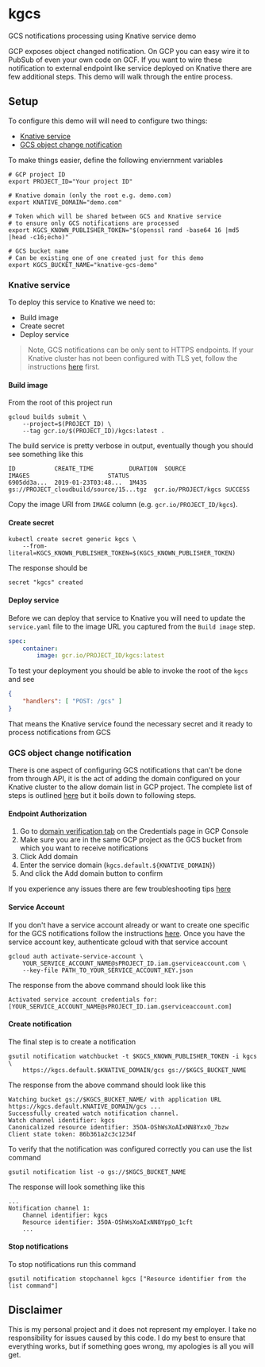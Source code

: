 # kgcs

GCS notifications processing using Knative service demo

GCP exposes object changed notification. On GCP you can easy wire it to PubSub of even your own code on GCF. If you want to wire these notification to external endpoint like service deployed on Knative there are few additional steps. This demo will walk through the entire process.

## Setup

To configure this demo will will need to configure two things:

* [Knative service]()
* [GCS object change notification]()

To make things easier, define the following enviernment variables

```shell
# GCP project ID
export PROJECT_ID="Your project ID"

# Knative domain (only the root e.g. demo.com)
export KNATIVE_DOMAIN="demo.com"

# Token which will be shared between GCS and Knative service
# to ensure only GCS notifications are processed
export KGCS_KNOWN_PUBLISHER_TOKEN="$(openssl rand -base64 16 |md5 |head -c16;echo)"

# GCS bucket name
# Can be existing one of one created just for this demo
export KGCS_BUCKET_NAME="knative-gcs-demo"
```

### Knative service

To deploy this service to Knative we need to:

* Build image
* Create secret
* Deploy service

> Note, GCS notifications can be only sent to HTTPS endpoints. If your Knative cluster has not been configured with TLS yet, follow the instructions [here](https://github.com/knative/docs/blob/master/serving/using-an-ssl-cert.md) first.

#### Build image

From the root of this project run

```shell
gcloud builds submit \
    --project=$(PROJECT_ID) \
    --tag gcr.io/$(PROJECT_ID)/kgcs:latest .
```

The build service is pretty verbose in output, eventually though you should see something like this

```shell
ID           CREATE_TIME          DURATION  SOURCE                                   IMAGES                      STATUS
6905dd3a...  2019-01-23T03:48...  1M43S     gs://PROJECT_cloudbuild/source/15...tgz  gcr.io/PROJECT/kgcs SUCCESS
```

Copy the image URI from `IMAGE` column (e.g. `gcr.io/PROJECT_ID/kgcs`).

#### Create secret

```shell
kubectl create secret generic kgcs \
	--from-literal=KGCS_KNOWN_PUBLISHER_TOKEN=$(KGCS_KNOWN_PUBLISHER_TOKEN)
```

The response should be

```shell
secret "kgcs" created
```

#### Deploy service

Before we can deploy that service to Knative you will need to update the `service.yaml` file to the image URL you captured from the `Build image` step.

```yaml
spec:
    container:
        image: gcr.io/PROJECT_ID/kgcs:latest
```

To test your deployment you should be able to invoke the root of the `kgcs` and see

```json
{
    "handlers": [ "POST: /gcs" ]
}
```

That means the Knative service found the necessary secret and it ready to process notifications from GCS

### GCS object change notification

There is one aspect of configuring GCS notifications that can't be done from through API, it is the act of adding the domain configured on your Knative cluster to the allow domain list in GCP project. The complete list of steps is outlined [here](https://cloud.google.com/storage/docs/object-change-notification#_Authorize_Endpoint) but it boils down to following steps.

#### Endpoint Authorization

1. Go to [domain verification tab](https://console.cloud.google.com/apis/credentials/domainverification?_ga=2.186591593.-1146811178.1546727070) on the Credentials page in GCP Console
2. Make sure you are in the same GCP project as the GCS bucket from which you want to receive notifications
3. Click Add domain
4. Enter the service domain (`kgcs.default.${KNATIVE_DOMAIN}`)
5. And click the Add domain button to confirm

If you experience any issues there are few troubleshooting tips [here](https://cloud.google.com/storage/docs/object-change-notification#_Authorize_Endpoint)

#### Service Account

If you don't have a service account already or want to create one specific for the GCS notifications follow the instructions [here](https://cloud.google.com/storage/docs/object-change-notification#_Service_Account). Once you have the service account key, authenticate gcloud with that service account

```shell
gcloud auth activate-service-account \
    YOUR_SERVICE_ACCOUNT_NAME@sPROJECT_ID.iam.gserviceaccount.com \
    --key-file PATH_TO_YOUR_SERVICE_ACCOUNT_KEY.json
```
The response from the above command should look like this

```shell
Activated service account credentials for: [YOUR_SERVICE_ACCOUNT_NAME@sPROJECT_ID.iam.gserviceaccount.com]
```

#### Create notification

The final step is to create a notification

```shell
gsutil notification watchbucket -t $KGCS_KNOWN_PUBLISHER_TOKEN -i kgcs \
    https://kgcs.default.$KNATIVE_DOMAIN/gcs gs://$KGCS_BUCKET_NAME
```

The response from the above command should look like this

```shell
Watching bucket gs://$KGCS_BUCKET_NAME/ with application URL https://kgcs.default.KNATIVE_DOMAIN/gcs ...
Successfully created watch notification channel.
Watch channel identifier: kgcs
Canonicalized resource identifier: 35OA-OShWsXoAIxNN8YxxO_7bzw
Client state token: 86b361a2c3c1234f
```

To verify that the notification was configured correctly you can use the list command

```shell
gsutil notification list -o gs://$KGCS_BUCKET_NAME
```

The response will look something like this

```shell
...
Notification channel 1:
    Channel identifier: kgcs
    Resource identifier: 35OA-OShWsXoAIxNN8YppO_1cft
    ...
```

#### Stop notifications

To stop notifications run this command

```shell
gsutil notification stopchannel kgcs ["Resource identifier from the list command"]
```

## Disclaimer

This is my personal project and it does not represent my employer. I take no responsibility for issues caused by this code. I do my best to ensure that everything works, but if something goes wrong, my apologies is all you will get.
